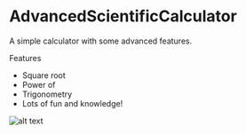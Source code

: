# AdvancedScientificCalculator
A simple calculator with some advanced features.

Features 

- Square root
- Power of
- Trigonometry
- Lots of fun and knowledge!


![alt text]([http://url/to/img.png](https://i.pinimg.com/736x/b0/37/dd/b037ddfb7c3bf2c9a6e1fd0b69ad2308.jpg))
